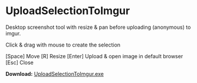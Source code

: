 UploadSelectionToImgur
======================

Desktop screenshot tool with resize &amp; pan before uploading (anonymous) to imgur.

Click & drag with mouse to create the selection


[Space] Move
[R] Resize
[Enter] Upload & open image in default browser
[Esc] Close


**Download:** [UploadSelectionToImgur.exe](https://github.com/kukeiko/UploadSelectionToImgur/raw/master/UploadSelectionToImgur.exe)
